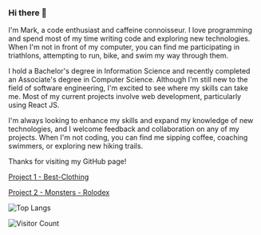 




### Hi there 👋

I'm Mark, a code enthusiast and caffeine connoisseur. I love programming and spend most of my time writing code and exploring new technologies. When I'm not in front of my computer, you can find me participating in triathlons, attempting to run, bike, and swim my way through them.

I hold a Bachelor's degree in Information Science and recently completed an Associate's degree in Computer Science. Although I'm still new to the field of software engineering, I'm excited to see where my skills can take me. Most of my current projects involve web development, particularly using React JS.

I'm always looking to enhance my skills and expand my knowledge of new technologies, and I welcome feedback and collaboration on any of my projects. When I'm not coding, you can find me sipping coffee, coaching swimmers, or exploring new hiking trails.

Thanks for visiting my GitHub page!

[Project 1 - Best-Clothing](https://best-clothing.netlify.app/)  

[Project 2 - Monsters - Rolodex](https://favorite-monsters-rolodex.netlify.app/)



![Top Langs](https://github-readme-stats.vercel.app/api/top-langs/?username=MarkOfosu&layout=compact&theme=dark)

![Visitor Count](https://profile-counter.glitch.me/MarkOfosu/count.svg)
